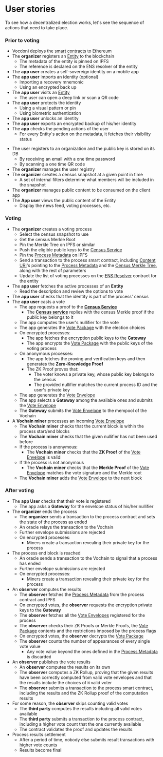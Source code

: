 # User stories

To see how a decentralized election works, let's see the sequence of actions that need to take place.

### Prior to voting

- Vocdoni deploys the [smart contracts](https://github.com/vocdoni/dvote-solidity#contracts) to Ethereum
- The **organizer** registers an [Entity](/architecture/smart-contracts/entity-resolver) to the blockchain
	- The metadata of the entity is pinned on IPFS
	- The reference is declared on the ENS resolver of the entity
- The **app user** creates a self-sovereign identity on a mobile app
- The **app user** imports an identity (optional)
	- Importing a recovery mnemonic
	- Using an encrypted back up
- The **app user** visits an [Entity](/architecture/smart-contracts/entity-resolver)
	- The user can open a deep link or scan a QR code
- The **app user** protects the identity
	- Using a visual pattern or pin
	- Using biometric authentication
- The **app user** unlocks an identity
- The **app user** exports an encrypted backup of his/her identity
- The **app** checks the pending actions of the user
	- For every Entity's action on the metadata, it fetches their visibility status
<!-- - The **app user** performs custom requests with the Entity's backend -->
<!--	 - Sign up -->
<!--		 - Prove that the user owns the private/public key -->
<!--		 - Provide personal information -->
<!--	 - Submit a picture -->
<!--		 - Run a KYC process with a selfie and ID card pictures -->
<!--	 - Make a payment -->
<!--	 - Resolve a captcha -->
<!--	 - Etc. -->
- The user registers to an organization and the public key is stored on its DB
	- By receiving an email with a one time password
	- By scanning a one time QR code
- The **organizer** manages the user registry
- The **organizer** creates a census snapshot at a given point in time
	- A set of internal filters determine what members will be included in the snapshot
- The **organizer** manages public content to be consumed on the client app
- The **App user** views the public content of the Entity
	- Display the news feed, voting processes, etc.

### Voting

- The **organizer** creates a voting process
	- Select the census snapshot to use
	- Get the census Merkle Root
	- Pin the Merkle Tree on IPFS or similar
	- Push the eligible public keys to the [Census Service](/architecture/services/census-service)
	- Pin the [Process Metadata](/architecture/data-schemes/process) on IPFS
	- Send a transaction to the process smart contract, including [Content URI](/architecture/protocol/data-origins?id=content-uri)'s pointing to the [Process Metadata](/architecture/data-schemes/process) and the [Census Merkle Tree](/architecture/census-overview), along with the rest of parameters
	- Update the list of voting processes on the [ENS Resolver](/architecture/smart-contracts/entity-resolver?id=entity-resolver) contract for the entity
- The **app user** fetches the active processes of an **Entity**
	- Read the description and review the options to vote
- The **app user** checks that the identity is part of the process' census
- The **app user** casts a vote
	- The app requests a proof to the **[Census Service](/architecture/services/census-service)**
		- The **[Census service](/architecture/services/census-service)** replies with the census Merkle proof if the public key belongs to it
	- The app computes the user's nullifier for the vote
	- The app generates the [Vote Package](/architecture/smart-contracts/process?id=vote-package-zk-snarks) with the election choices
	- On encrypted processes:
		- The app fetches the encryption public keys to the **Gateway**
		- The app encrypts the [Vote Package](/architecture/smart-contracts/process?id=vote-package-zk-snarks) with the public keys of the voting process
	- On anonymous processes:
		- The app fetches the proving and verification keys and then generates the **Zero-Knowledge Proof**
		- The ZK Proof proves that:
			- The voter knows a private key, whose public key belongs to the census
			- The provided nullifier matches the current process ID and the user's private key
	<!-- - ~POW~ -->
	- The app generates the [Vote Envelope](/architecture/data-schemes/process?id=vote-envelope-zk-snarks)
	- The app selects a **Gateway** among the available ones and submits the [Vote Envelope](/architecture/data-schemes/process?id=vote-envelope-zk-snarks)
	- The **Gateway** submits the [Vote Envelope](/architecture/data-schemes/process?id=vote-envelope-zk-snarks) to the mempool of the Vochain
- A **Vochain miner** processes an incoming [Vote Envelope](/architecture/data-schemes/process?id=vote-envelope)
	- The **Vochain miner** checks that the current block is within the process start/end blocks
	- The **Vochain miner** checks that the given nullifier has not been used before
	- If the process is anonymous:
		- The **Vochain miner** checks that the **ZK Proof** of the [Vote Envelope](/architecture/data-schemes/process?id=vote-envelope) is valid
	- If the process is not anonymous
		- The **Vochain miner** checks that the **Merkle Proof** of the [Vote Envelope](/architecture/data-schemes/process?id=vote-envelope) matches the vote signature and the Merkle root
	- The **Vochain miner** adds the [Vote Envelope](/architecture/data-schemes/process?id=vote-envelope) to the next block

### After voting

- The **app User** checks that their vote is registered
	- The app asks a **Gateway** for the envelope status of his/her nullifier
- The **organizer** ends the process
	- The **organizer** sends a transaction to the process contract and sets the state of the process as ended
	- An oracle relays the transaction to the Vochain
	- Further envelope submissions are rejected
	- On encrypted processes:
		- Miners create a transaction revealing their private key for the process
- The process end block is reached
	- An oracle sends a transaction to the Vochain to signal that a process has ended
	- Further envelope submissions are rejected
	- On encrypted processes:
		- Miners create a transaction revealing their private key for the process
- An **observer** computes the results
	- The **observer** fetches the [Process Metadata](/architecture/data-schemes/process) from the process contract and IPFS
	- On encrypted votes, the **observer** requests the encryption private keys to the **Gateway**
	- The **observer** fetches all the [Vote Envelopes](/architecture/data-schemes/process?id=vote-envelope) registered for the process
	- The **observer** checks their ZK Proofs or Merkle Proofs, the [Vote Package](/architecture/smart-contracts/process?id=vote-package-zk-snarks) contents and the restrictions imposed by the process flags
	- On encrypted votes, the **observer** decrypts the [Vote Package](/architecture/smart-contracts/process?id=vote-package-zk-snarks)
	- The **observer** counts the number of appearances of every single vote value
		- Any vote value beyond the ones defined in the [Process Metadata](/architecture/data-schemes/process) is discarded
- An **observer** publishes the vote results
	<!-- - The **observer** deposits an amount as stake to the contract -->
	- An **observer** computes the results on its own
	- The **observer** computes a ZK Rollup, proving that the given results have been correctly computed from valid vote envelopes and that the results include the choices of `N` valid voter
	- The **observer** submits a transaction to the process smart contract, including the results and the ZK Rollup proof of the computation results
- For some reason, the **observer** skips counting valid votes
	<!-- - A **third party** deposits an amount of stake higher than the one of the observer -->
	- The **third party** computes the results including all valid votes available
	- The **third party** submits a transaction to the process contract, including a higher vote count that the one currently available
	- The contract validates the proof and updates the results
	<!-- - The contract validates the proof, updates the results and the stake of the **observer** is slashed -->
- Process results settlement
	- After a period of time, nobody else submits result transactions with higher vote counts
	- Results become final


